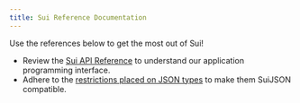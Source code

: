 ```yaml
---
title: Sui Reference Documentation
---
```


Use the references below to get the most out of Sui!

* Review the [Sui API Reference](https://docs.sui.io/sui-jsonrpc) to understand our application programming interface.
* Adhere to the [restrictions placed on JSON types](sui-json.md) to make them SuiJSON compatible.
